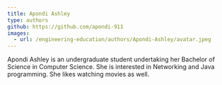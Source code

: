 ```yaml
---
title: Apondi Ashley
type: authors
github: https://github.com/apondi-911
images:
  - url: /engineering-education/authors/Apondi-Ashley/avatar.jpeg 
---
```

Apondi Ashley is an undergraduate student undertaking her Bachelor of Science in Computer Science. She is interested in Networking and Java programming. She likes watching movies as well.

